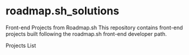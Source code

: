 # roadmap.sh_solutions
Front-end Projects from <a src ="https://roadmap.sh/" >Roadmap.sh</a>
This repository contains front-end projects built following the roadmap.sh front-end developer path.

Projects List
